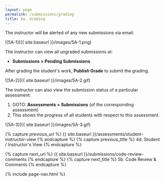 ```yaml
---
layout: page
permalink: /submissions/grading
title: 5a. Grading
---
```


The instructor will be alerted of any new submissions via email.

![5A-1]({{ site.baseurl }}/images/5A-1.png)

The instructor can view all ungraded submissions at:
  * **Submissions > Pending Submissions**

After grading the student's work, **Publish Grade** to submit the grading.

![5A-2]({{ site.baseurl }}/images/5A-2.gif)

The instructor can also view the submission status of a particular assessment:
  1. GOTO: **Assessments > Submissions** (of the corresponding assessment)
  2. This shows the progress of all students with respect to this assessment.

![5A-3]({{ site.baseurl }}/images/5A-3.gif)

{% capture previous_url %} {{ site.baseurl }}/assessments/student-instructor-view {% endcapture %}
{% capture previous_title %} 4d. Student / Instructor's View {% endcapture %}

{% capture next_url %} {{ site.baseurl }}/submissions/code-review-comments {% endcapture %}
{% capture next_title %} 5b. Code Review & Comments {% endcapture %}

{% include page-nav.html %}
